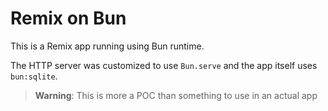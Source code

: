 # Remix on Bun

This is a Remix app running using Bun runtime.

The HTTP server was customized to use `Bun.serve` and the app itself uses `bun:sqlite`.

> **Warning**: This is more a POC than something to use in an actual app

